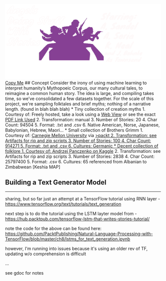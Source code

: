 <img src="Resources/Images/angels2.png"/>
<a href='https://link_sample'>Copy Me</a>
## Concept
Consider the irony of using machine learning to interpret humanity’s Mythopoeic Corpus, our many cultural tales, to reimagine a common human story. The idea is large, and compiling takes time, so we’ve consolidated a few datasets together. For the scale of this project, we're sampling folktales and brief myths; nothing of a narrative length.
 (found in blah blah blah) 
*  Tiny collection of creation myths
	1. Courtesy of: Freely hosted, take a look using a <a href='https://railsback.org/CS/CSIndex.html'>Web View</a> or see the exact <a href='https://superpowerexperts.com/wp-content/uploads/2019/06/Creation-Stories-from-around-the-World.pdf'>PDF Link Used</a>
	2. Transformation: manual
	3. Number of Stories: 20
	4. Char Count: 94504 
	5. Format: .txt and .csv
	6. Native American, Norse, Japanese, Babylonian, Hebrew, Maori…
*  Small collection of Brothers Grimm
	1. Courtesy of: <a href='https://www.cs.cmu.edu/'>Carnegie Mellon University</a> via <a href='https://hub.packtpub.com/tensorflow-lstm-that-writes-stories-tutorial/'>>packt<hub</a>
	2. Transformation: see Artifacts for rip and zip scripts
	3. Number of Stories: 100
	4. Char Count: 914271
	5. Format: .txt and .csv
	6. Cultures: Germanic
*  Decent collection of folklore
	1. Courtesy of: <a href='https://www.kaggle.com/datasets/andrzejpanczenko/folk-tales-dataset'>Andrzej Panczenko on Kaggle</a>
	2. Transformation: see Artifacts for rip and zip scripts
	3. Number of Stories: 2838
	4. Char Count: 25797400
	5. Format: .csv
	6. Cultures: 65 referenced from Albanian to Zimbabwean
[Keshia MAP]



## Building a Text Generator Model

  


---
sharing, but so far just an attempt at a TensorFlow tutorial using RNN layer - https://www.tensorflow.org/text/tutorials/text_generation

next step is to do the tutorial using the LSTM layter model from <packt> - https://hub.packtpub.com/tensorflow-lstm-that-writes-stories-tutorial/

note the code for the above can be found here: https://github.com/PacktPublishing/Natural-Language-Processing-with-TensorFlow/blob/master/ch8/lstms_for_text_generation.ipynb

however, I'm running into issues because it's using an older rev of TF, updating w/o comprehension is difficult

...

see gdoc for notes
